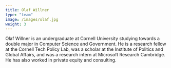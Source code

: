```yaml
---
title: Olaf Willner
type: "team"
image: /images/olaf.jpg
weight: 3
---
```


Olaf Willner is an undergraduate at Cornell University studying towards a double major in Computer Science and Government. He is a research fellow at the Cornell Tech Policy Lab, was a scholar at the Institute of Politics and Global Affairs, and was a research intern at Microsoft Research Cambridge. He has also worked in private equity and consulting.
